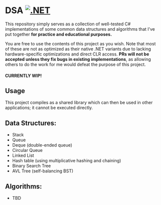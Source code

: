 # DSA [![.NET](https://github.com/jpahm/DSA/actions/workflows/dotnet.yml/badge.svg)](https://github.com/jpahm/DSA/actions/workflows/dotnet.yml)

This repository simply serves as a collection of well-tested C# implementations of some common data structures and algorithms that I've put together **for practice and educational purposes.**

You are free to use the contents of this project as you wish. Note that most of these are not as optimized as their native .NET variants due to lacking hardware-specific optimizations and direct CLR access. **PRs will not be accepted unless they fix bugs in existing implementations**, as allowing others to do the work for me would defeat the purpose of this project.

#### CURRENTLY WIP!

## Usage
This project compiles as a shared library which can then be used in other applications; it cannot be executed directly.

## Data Structures:
- Stack
- Queue
- Deque (double-ended queue)
- Circular Queue
- Linked List
- Hash table (using multiplicative hashing and chaining)
- Binary Search Tree
- AVL Tree (self-balancing BST)

## Algorithms:
- TBD
